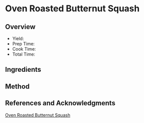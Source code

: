 # Oven Roasted Butternut Squash

## Overview

- Yield:
- Prep Time:
- Cook Time:
- Total Time:

## Ingredients


## Method



## References and Acknowledgments

[Oven Roasted Butternut Squash](http://thehealthyfoodie.com/oven-roasted-butternut-squash/)
